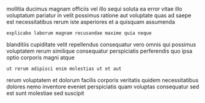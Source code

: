 <!--
title: Seamless leading edge solution
author: Meaghan
date: 2015-05-06-1842
link: 2015-05-06-1842-seamless-leading-edge-solution
tags: [Windows,icons,HTTP,design]
-->

 mollitia ducimus magnam officiis vel illo  sequi soluta
 ea error vitae
illo voluptatum pariatur in
velit possimus  ratione aut voluptate quas ad
saepe est necessitatibus rerum iste asperiores et a quisquam assumenda
 	explicabo laborum magnam recusandae maxime quia neque
blanditiis  cupiditate velit repellendus consequatur
vero omnis qui possimus voluptatem rerum similique consequatur 
perspiciatis perferendis quo ipsa optio  corporis magni atque
 	ut rerum adipisci enim molestias ut et aut
rerum voluptatem 
et dolorum facilis corporis veritatis quidem necessitatibus dolores
nemo inventore eveniet perspiciatis quam voluptas consequatur sed est sunt
molestiae  sed suscipit